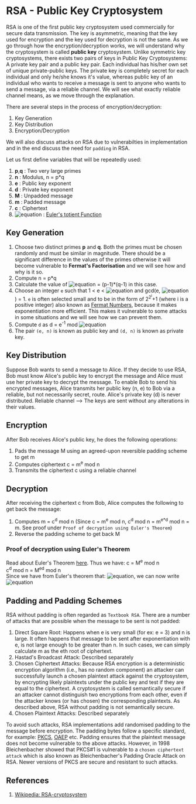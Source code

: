 # RSA - Public Key Cryptosystem

RSA is one of the first public key cryptosystem used commercially for secure data transmission. The key is asymmetric, meaning that the key used for encryption and the key used for decryption is not the same. As we go through how the encryption/decryption works, we will understand why the cryptosystem is called <strong>public key</strong> cryptosystem. Unlike symmetric key cryptosystems, there exists two pairs of keys in Public Key Cryptosystems: A private key pair and a public key pair. Each individual has his/her own set of unique private-public keys. The private key is completely secret for each individual and only he/she knows it's value, whereas public key of an individual who wants to receive a message is sent to anyone who wants to send a message, via a reliable channel. We will see what exactly reliable channel means, as we move through the explanation.

There are several steps in the process of encryption/decryption:
1. Key Generation
2. Key Distribution
3. Encryption/Decryption

We will also discuss attacks on RSA due to vulnerabilties in implementation and in the end discuss the need for `padding` in RSA.

Let us first define variables that will be repeatedly used:
1. <strong>p</strong>,<strong>q</strong> : Two very large primes 
2. <strong>n</strong> : Modulus, n = p*q
3. <strong>e</strong> : Public key exponent
4. <strong>d</strong> : Private key exponent
5. <strong>M</strong> : Unpadded message
3. <strong>m</strong> : Padded message
4. <strong>c</strong> : Ciphertext
5. ![equation](https://latex.codecogs.com/png.latex?{\varphi()}) : [Euler's totient Function](https://en.wikipedia.org/wiki/Euler%27s_totient_function)


## Key Generation
1. Choose two distinct primes <strong>p</strong> and <strong>q</strong>. Both the primes must be chosen randomly and must be similar in magnitude. There should be a significant difference in the values of the primes otherwise it will become vulnerable to <strong>Fermat's Factorisation</strong> and we will see how and why is it so.
2. Compute n = p*q
3. Calculate the value of ![equation](https://latex.codecogs.com/png.latex?{\varphi(n)}) = (p-1)*(q-1) in this case. 
4. Choose an integer `e` such that 1 < e < ![equation](https://latex.codecogs.com/png.latex?{\varphi(n)}) and gcd(e, ![equation](https://latex.codecogs.com/png.latex?{\varphi(n)})) = 1. `e` is often selected small and to be in the form of 2<sup>2<sup>i</sup></sup>+1 (where i is a positive integer) also known as [Fermat Numbers](https://en.wikipedia.org/wiki/Fermat_number), because it makes exponentiation more efficient. This makes it vulnerable to some attacks in some situations and we will see how we can prevent them.
5. Compute `d` as d = e<sup>-1</sup> mod ![equation](https://latex.codecogs.com/png.latex?{\varphi(n)})
6. The pair `(e, n)` is known as public key and `(d, n)` is known as private key.


## Key Distribution
Suppose Bob wants to send a message to Alice. If they decide to use RSA, Bob must know Alice's public key to encrypt the message and Alice must use her private key to decrypt the message. To enable Bob to send his encrypted messages, Alice transmits her public key (n, e) to Bob via a reliable, but not necessarily secret, route. Alice's private key (d) is never distributed. Reliable channel --> The keys are sent without any alterations in their values. 


## Encryption
After Bob receives Alice's public key, he does the following operations:
1. Pads the message M using an agreed-upon reversible padding scheme to get m
2. Computes ciphertext c = m<sup>e</sup> mod n
3. Transmits the ciphertext c using a reliable channel


## Decryption
After receiving the ciphertext c from Bob, Alice computes the following to get back the message:
1. Computes m = c<sup>d</sup> mod n (Since c = m<sup>e</sup> mod n, c<sup>d</sup> mod n = m<sup>e*d</sup> mod n = m. See proof under `Proof of decryption using Euler's Theorem`)
2. Reverse the padding scheme to get back M


### Proof of decryption using Euler's Theorem
Read about Euler's Theorem [here](https://en.wikipedia.org/wiki/Euler%27s_theorem). Thus we have: 
c = M<sup>e</sup> mod n  
c<sup>d</sup> mod n = M<sup>ed</sup> mod n  
Since we have from Euler's theorem that: ![equation](https://latex.codecogs.com/png.latex?a^{\varphi&space;(n)}&space;\equiv&space;1&space;\pmod{n}), we can now write  
![equation](https://latex.codecogs.com/png.latex?{\displaystyle&space;m^{ed}=m^{1&plus;h\varphi&space;(n)}=m(m^{\varphi&space;(n)})^{h}\equiv&space;m(1)^{h}\equiv&space;m{\pmod&space;{n}}})


## Padding and Padding Schemes
RSA without padding is often regarded as `Textbook RSA`. There are a number of attacks that are possible when the message to be sent is not padded:
1. Direct Square Root: Happens when e is very small (for ex: e = 3) and n is large. It often happens that message to be sent after exponentiation with e, is not large enough to be greater than n. In such cases, we can simply calculate m as the eth root of ciphertext. 
2. Hastad's Broadcast Attack: Described separately
3. Chosen Ciphertext Attacks: Because RSA encryption is a deterministic encryption algorithm (i.e., has no random component) an attacker can successfully launch a chosen plaintext attack against the cryptosystem, by encrypting likely plaintexts under the public key and test if they are equal to the ciphertext. A cryptosystem is called semantically secure if an attacker cannot distinguish two encryptions from each other, even if the attacker knows (or has chosen) the corresponding plaintexts. As described above, RSA without padding is not semantically secure.
4. Chosen Plaintext Attacks: Described separately

To avoid such attacks, RSA implementations add randomised padding to the message before encryption. The padding bytes follow a specific standard, for example: [PKCS](https://en.wikipedia.org/wiki/PKCS), [OAEP](https://en.wikipedia.org/wiki/Optimal_asymmetric_encryption_padding) etc. Padding ensures that the plaintext message does not become vulnerable to the above attacks. However, in 1998 Bleichenbacher showed that PKCS#1 is vulnerable to a `chosen ciphertext attack` which is also known as Bleichenbacher's Padding Oracle Attack on RSA. Newer versions of PKCS are secure and resistant to such attacks. 


## References 
1. [Wikipedia: RSA-cryptosystem](https://en.wikipedia.org/wiki/RSA_(cryptosystem))
